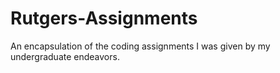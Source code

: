 # Rutgers-Assignments
An encapsulation of the coding assignments I was given by my undergraduate endeavors.
